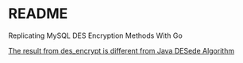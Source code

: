 # README

Replicating MySQL DES Encryption Methods With Go

[The result from des_encrypt is different from Java DESede Algorithm](https://bugs.mysql.com/bug.php?id=49249)